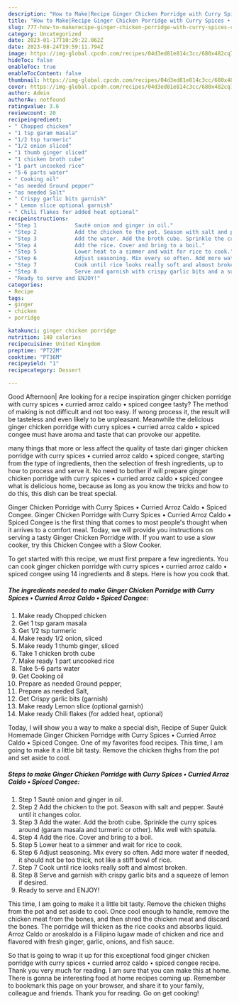 ```yaml
---
description: "How to Make|Recipe Ginger Chicken Porridge with Curry Spices • Curried Arroz Caldo • Spiced Congee {That is Simple"
title: "How to Make|Recipe Ginger Chicken Porridge with Curry Spices • Curried Arroz Caldo • Spiced Congee {That is Simple"
slug: 777-how-to-makerecipe-ginger-chicken-porridge-with-curry-spices-curried-arroz-caldo-spiced-congee-that-is-simple
category: Uncategorized
date: 2023-01-17T10:29:22.062Z
date: 2023-08-24T19:59:11.794Z
image: https://img-global.cpcdn.com/recipes/04d3ed81e814c3cc/680x482cq70/ginger-chicken-porridge-with-curry-spices-curried-arroz-caldo-spiced-congee-recipe-main-photo.jpg
hideToc: false
enableToc: true
enableTocContent: false
thumbnail: https://img-global.cpcdn.com/recipes/04d3ed81e814c3cc/680x482cq70/ginger-chicken-porridge-with-curry-spices-curried-arroz-caldo-spiced-congee-recipe-main-photo.jpg
cover: https://img-global.cpcdn.com/recipes/04d3ed81e814c3cc/680x482cq70/ginger-chicken-porridge-with-curry-spices-curried-arroz-caldo-spiced-congee-recipe-main-photo.jpg
author: Admin
authorAv: notfound
ratingvalue: 3.6
reviewcount: 20
recipeingredient:
- " Chopped chicken"
- "1 tsp garam masala"
- "1/2 tsp turmeric"
- "1/2 onion sliced"
- "1 thumb ginger sliced"
- "1 chicken broth cube"
- "1 part uncooked rice"
- "5-6 parts water"
- " Cooking oil"
- "as needed Ground pepper"
- "as needed Salt"
- " Crispy garlic bits garnish"
- " Lemon slice optional garnish"
- " Chili flakes for added heat optional"
recipeinstructions:
- "Step 1            Sauté onion and ginger in oil."
- "Step 2            Add the chicken to the pot. Season with salt and pepper. Sauté until it changes color."
- "Step 3            Add the water. Add the broth cube. Sprinkle the curry spices around (garam masala and turmeric or other). Mix well with spatula."
- "Step 4            Add the rice. Cover and bring to a boil."
- "Step 5            Lower heat to a simmer and wait for rice to cook."
- "Step 6            Adjust seasoning. Mix every so often. Add more water if needed, it should not be too thick, not like a stiff bowl of rice."
- "Step 7            Cook until rice looks really soft and almost broken."
- "Step 8            Serve and garnish with crispy garlic bits and a squeeze of lemon if desired."
- "Ready to serve and ENJOY!"
categories:
- Recipe
tags:
- ginger
- chicken
- porridge

katakunci: ginger chicken porridge 
nutrition: 140 calories
recipecuisine: United Kingdom
preptime: "PT22M"
cooktime: "PT36M"
recipeyield: "1"
recipecategory: Dessert

---
```



Good Afternoon| Are looking for a recipe inspiration ginger chicken porridge with curry spices • curried arroz caldo • spiced congee tasty? The method of making is not difficult and not too easy. If wrong process it, the result will be tasteless and even likely to be unpleasant. Meanwhile the delicious ginger chicken porridge with curry spices • curried arroz caldo • spiced congee must have aroma and taste that can provoke our appetite.






many things that more or less affect the quality of taste dari ginger chicken porridge with curry spices • curried arroz caldo • spiced congee, starting from the type of ingredients, then the selection of fresh ingredients, up to how to process and serve it. No need to bother if will prepare ginger chicken porridge with curry spices • curried arroz caldo • spiced congee what is delicious home, because as long as you know the tricks and how to do this, this dish can be treat special.


Ginger Chicken Porridge with Curry Spices • Curried Arroz Caldo • Spiced Congee. Ginger Chicken Porridge with Curry Spices • Curried Arroz Caldo • Spiced Congee is the first thing that comes to most people&#39;s thought when it arrives to a comfort meal. Today, we will provide you instructions on serving a tasty Ginger Chicken Porridge with. If you want to use a slow cooker, try this Chicken Congee with a Slow Cooker.


To get started with this recipe, we must first prepare a few ingredients. You can cook ginger chicken porridge with curry spices • curried arroz caldo • spiced congee using 14 ingredients and 8 steps. Here is how you cook that.

<!--inarticleads1-->

##### The ingredients needed to make Ginger Chicken Porridge with Curry Spices • Curried Arroz Caldo • Spiced Congee:

1. Make ready  Chopped chicken
1. Get 1 tsp garam masala
1. Get 1/2 tsp turmeric
1. Make ready 1/2 onion, sliced
1. Make ready 1 thumb ginger, sliced
1. Take 1 chicken broth cube
1. Make ready 1 part uncooked rice
1. Take 5-6 parts water
1. Get  Cooking oil
1. Prepare as needed Ground pepper,
1. Prepare as needed Salt,
1. Get  Crispy garlic bits (garnish)
1. Make ready  Lemon slice (optional garnish)
1. Make ready  Chili flakes (for added heat, optional)


Today, I will show you a way to make a special dish, Recipe of Super Quick Homemade Ginger Chicken Porridge with Curry Spices • Curried Arroz Caldo • Spiced Congee. One of my favorites food recipes. This time, I am going to make it a little bit tasty. Remove the chicken thighs from the pot and set aside to cool. 

<!--inarticleads2-->

##### Steps to make Ginger Chicken Porridge with Curry Spices • Curried Arroz Caldo • Spiced Congee:

1. Step 1            Sauté onion and ginger in oil.
1. Step 2            Add the chicken to the pot. Season with salt and pepper. Sauté until it changes color.
1. Step 3            Add the water. Add the broth cube. Sprinkle the curry spices around (garam masala and turmeric or other). Mix well with spatula.
1. Step 4            Add the rice. Cover and bring to a boil.
1. Step 5            Lower heat to a simmer and wait for rice to cook.
1. Step 6            Adjust seasoning. Mix every so often. Add more water if needed, it should not be too thick, not like a stiff bowl of rice.
1. Step 7            Cook until rice looks really soft and almost broken.
1. Step 8            Serve and garnish with crispy garlic bits and a squeeze of lemon if desired.
1. Ready to serve and ENJOY!

This time, I am going to make it a little bit tasty. Remove the chicken thighs from the pot and set aside to cool. Once cool enough to handle, remove the chicken meat from the bones, and then shred the chicken meat and discard the bones. The porridge will thicken as the rice cooks and absorbs liquid. Arroz Caldo or aroskaldo is a Filipino lugaw made of chicken and rice and flavored with fresh ginger, garlic, onions, and fish sauce. 

So that is going to wrap it up for this exceptional food ginger chicken porridge with curry spices • curried arroz caldo • spiced congee recipe. Thank you very much for reading. I am sure that you can make this at home. There is gonna be interesting food at home recipes coming up. Remember to bookmark this page on your browser, and share it to your family, colleague and friends. Thank you for reading. Go on get cooking!
